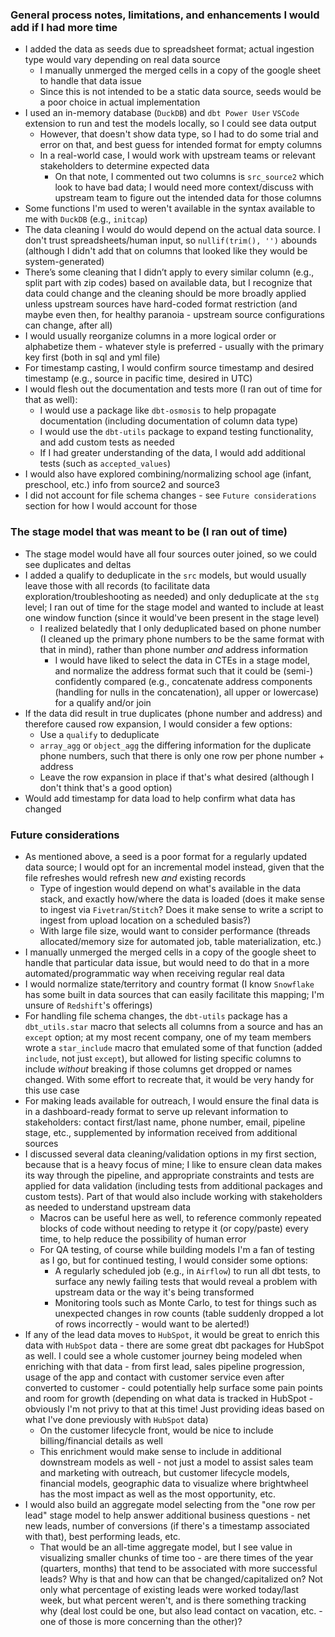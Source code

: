 ### General process notes, limitations, and enhancements I would add if I had more time
- I added the data as seeds due to spreadsheet format; actual ingestion type would vary depending on real data source
  - I manually unmerged the merged cells in a copy of the google sheet to handle that data issue
  - Since this is not intended to be a static data source, seeds would be a poor choice in actual implementation
- I used an in-memory database (`DuckDB`) and `dbt Power User` `VSCode` extension to run and test the models locally, so I could see data output
  - However, that doesn't show data type, so I had to do some trial and error on that, and best guess for intended format for empty columns
  - In a real-world case, I would work with upstream teams or relevant stakeholders to determine expected data
    - On that note, I commented out two columns is `src_source2` which look to have bad data; I would need more context/discuss with upstream team to figure out the intended data for those columns
- Some functions I'm used to weren't available in the syntax available to me with `DuckDB` (e.g., `initcap`)
- The data cleaning I would do would depend on the actual data source. I don't trust spreadsheets/human input, so `nullif(trim(), '')` abounds (although I didn't add that on columns that looked like they would be system-generated)
- There’s some cleaning that I didn’t apply to every similar column (e.g., split part with zip codes) based on available data, but I recognize that data could change and the cleaning should be more broadly applied unless upstream sources have hard-coded format restriction (and maybe even then, for healthy paranoia - upstream source configurations can change, after all)
- I would usually reorganize columns in a more logical order or alphabetize them - whatever style is preferred - usually with the primary key first (both in sql and yml file)
- For timestamp casting, I would confirm source timestamp and desired timestamp (e.g., source in pacific time, desired in UTC)
- I would flesh out the documentation and tests more (I ran out of time for that as well):
  - I would use a package like `dbt-osmosis` to help propagate documentation (including documentation of column data type)
  - I would use the `dbt-utils` package to expand testing functionality, and add custom tests as needed
  - If I had greater understanding of the data, I would add additional tests (such as `accepted_values`)
- I would also have explored combining/normalizing school age (infant, preschool, etc.) info from source2 and source3
- I did not account for file schema changes - see `Future considerations` section for how I would account for those

### The stage model that was meant to be (I ran out of time)
- The stage model would have all four sources outer joined, so we could see duplicates and deltas
- I added a qualify to deduplicate in the `src` models, but would usually leave those with all records (to facilitate data exploration/troubleshooting as needed) and only deduplicate at the `stg` level; I ran out of time for the stage model and wanted to include at least one window function (since it would've been present in the stage level)
  - I realized belatedly that I only deduplicated based on phone number (I cleaned up the primary phone numbers to be the same format with that in mind), rather than phone number _and_ address information
    - I would have liked to select the data in CTEs in a stage model, and normalize the address format such that it could be (semi-) confidently compared (e.g., concatenate address components (handling for nulls in the concatenation), all upper or lowercase) for a qualify and/or join
- If the data did result in true duplicates (phone number and address) and therefore caused row expansion, I would consider a few options:
  - Use a `qualify` to deduplicate
  - `array_agg` or `object_agg` the differing information for the duplicate phone numbers, such that there is only one row per phone number + address
  - Leave the row expansion in place if that's what desired (although I don't think that's a good option)
- Would add timestamp for data load to help confirm what data has changed

### Future considerations
- As mentioned above, a seed is a poor format for a regularly updated data source; I would opt for an incremental model instead, given that the file refreshes would refresh new _and_ existing records
  - Type of ingestion would depend on what's available in the data stack, and exactly how/where the data is loaded (does it make sense to ingest via `Fivetran`/`Stitch`? Does it make sense to write a script to ingest from upload location on a scheduled basis?)
  - With large file size, would want to consider performance (threads allocated/memory size for automated job, table materialization, etc.)
- I manually unmerged the merged cells in a copy of the google sheet to handle that particular data issue, but would need to do that in a more automated/programmatic way when receiving regular real data
- I would normalize state/territory and country format (I know `Snowflake` has some built in data sources that can easily facilitate this mapping; I'm unsure of `Redshift`'s offerings)
- For handling file schema changes, the `dbt-utils` package has a `dbt_utils.star` macro that selects all columns from a source and has an `except` option; at my most recent company, one of my team members wrote a `star_include` macro that emulated some of that function (added `include`, not just `except`), but allowed for listing specific columns to include _without_ breaking if those columns get dropped or names changed. With some effort to recreate that, it would be very handy for this use case
- For making leads available for outreach, I would ensure the final data is in a dashboard-ready format to serve up relevant information to stakeholders: contact first/last name, phone number, email, pipeline stage, etc., supplemented by information received from additional sources
- I discussed several data cleaning/validation options in my first section, because that is a heavy focus of mine; I like to ensure clean data makes its way through the pipeline, and appropriate constraints and tests are applied for data validation (including tests from additional packages and custom tests). Part of that would also include working with stakeholders as needed to understand upstream data
  - Macros can be useful here as well, to reference commonly repeated blocks of code without needing to retype it (or copy/paste) every time, to help reduce the possibility of human error
  - For QA testing, of course while building models I'm a fan of testing as I go, but for continued testing, I would consider some options:
    - A regularly scheduled job (e.g., in `Airflow`) to run all dbt tests, to surface any newly failing tests that would reveal a problem with upstream data or the way it's being transformed
    - Monitoring tools such as Monte Carlo, to test for things such as unexpected changes in row counts (table suddenly dropped a lot of rows incorrectly - would want to be alerted!)
- If any of the lead data moves to `HubSpot`, it would be great to enrich this data with `HubSpot` data - there are some great dbt packages for HubSpot as well. I could see a whole customer journey being modeled when enriching with that data - from first lead, sales pipeline progression, usage of the app and contact with customer service even after converted to customer - could potentially help surface some pain points and room for growth (depending on what data is tracked in HubSpot - obviously I'm not privy to that at this time! Just providing ideas based on what I've done previously with `HubSpot` data)
  - On the customer lifecycle front, would be nice to include billing/financial details as well
  - This enrichment would make sense to include in additional downstream models as well - not just a model to assist sales team and marketing with outreach, but customer lifecycle models, financial models, geographic data to visualize where brightwheel has the most impact as well as the most opportunity, etc.
- I would also build an aggregate model selecting from the "one row per lead" stage model to help answer additional business questions - net new leads, number of conversions (if there's a timestamp associated with that), best performing leads, etc.
  - That would be an all-time aggregate model, but I see value in visualizing smaller chunks of time too - are there times of the year (quarters, months) that tend to be associated with more successful leads? Why is that and how can that be changed/capitalized on? Not only what percentage of existing leads were worked today/last week, but what percent weren't, and is there something tracking why (deal lost could be one, but also lead contact on vacation, etc. - one of those is more concerning than the other)?
